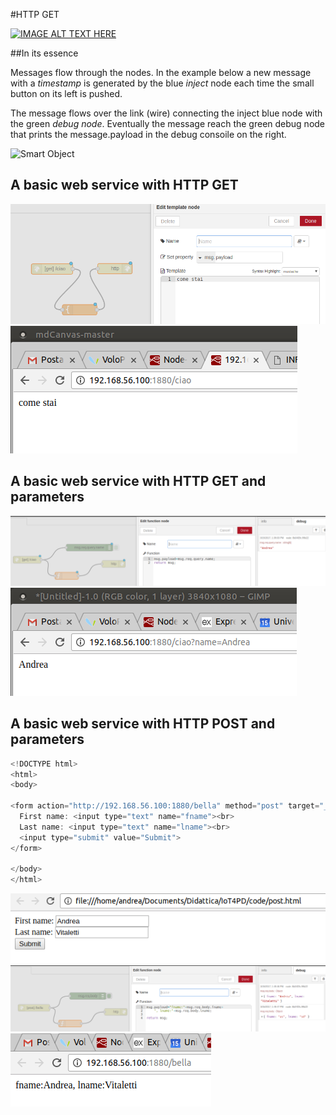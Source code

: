 #HTTP GET


[![IMAGE ALT TEXT HERE](https://img.youtube.com/vi/f5o4tIz2Zzc/0.jpg)](https://www.youtube.com/watch?v=f5o4tIz2Zzc)


##In its essence

Messages flow through the nodes. In the example below a new message with a *timestamp* is generated by the blue *inject* node each time the small button on its left is pushed.

The message flows over the link (wire) connecting the inject blue node with the green *debug node*. Eventually the message reach the green debug node that prints the message.payload in the debug consoile on the right. 
 

![Smart Object](/assets/GET.png  "Basic Node Red Flow")

## A basic web service with HTTP GET

![Smart Object](/assets/NR_GET.png  "Basic Node Red Flow")
![Smart Object](/assets/NR_GET_RESULT.png  "Basic Node Red Flow")

## A basic web service with HTTP GET and parameters

![Smart Object](/assets/NR_GET_PARAM.png  "Basic Node Red Flow")
![Smart Object](/assets/NR_GET_PARAM_RESULT.png  "Basic Node Red Flow")

## A basic web service with HTTP POST and parameters

```h
<!DOCTYPE html>
<html>
<body>

<form action="http://192.168.56.100:1880/bella" method="post" target="_blank">
  First name: <input type="text" name="fname"><br>
  Last name: <input type="text" name="lname"><br>
  <input type="submit" value="Submit">
</form>

</body>
</html>

```
![Smart Object](/assets/NR_POST_FORM.png  "Basic Node Red Flow")
![Smart Object](/assets/NR_POST_PARAM.png  "Basic Node Red Flow")
![Smart Object](/assets/NR_POST_PARAM_RESULT.png  "Basic Node Red Flow")
